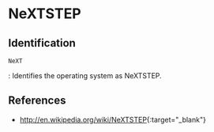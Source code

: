 # NeXTSTEP

## Identification

`NeXT`

:   Identifies the operating system as NeXTSTEP.

## References

- <http://en.wikipedia.org/wiki/NeXTSTEP>{:target="_blank"}
